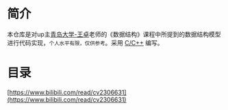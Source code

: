 # 简介
本仓库是对up主[青岛大学-王卓](https://space.bilibili.com/40323036)老师的《数据结构》课程中所提到的数据结构模型进行代码实现，`个人水平有限，仅供参考`。采用 <u>C/C++</u> 编写。
# 目录

[https://www.bilibili.com/read/cv2306631](https://www.bilibili.com/read/cv2306631)
